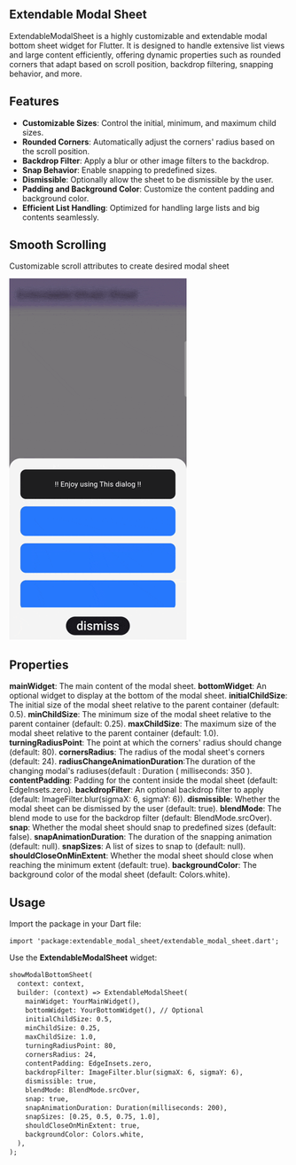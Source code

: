 ## Extendable Modal Sheet
ExtendableModalSheet is a highly customizable and extendable modal bottom sheet widget for Flutter. It is designed to handle extensive list views and large content efficiently, offering dynamic properties such as rounded corners that adapt based on scroll position, backdrop filtering, snapping behavior, and more.

## Features

- **Customizable Sizes**: Control the initial, minimum, and maximum child sizes.
- **Rounded Corners**: Automatically adjust the corners' radius based on the scroll position.
- **Backdrop Filter**: Apply a blur or other image filters to the backdrop.
- **Snap Behavior**: Enable snapping to predefined sizes.
- **Dismissible**: Optionally allow the sheet to be dismissible by the user.
- **Padding and Background Color**: Customize the content padding and background color.
- **Efficient List Handling**: Optimized for handling large lists and big contents seamlessly.

## Smooth Scrolling

Customizable scroll attributes to create desired modal sheet

![Experience smooth scrolling with ExtendableModalSheet](https://raw.githubusercontent.com/MohsenNiazmand/extendable_modal_sheet/main/doc/extendable_modal_sheet.gif)

## Properties

**mainWidget**: The main content of the modal sheet.
**bottomWidget**: An optional widget to display at the bottom of the modal sheet.
**initialChildSize**: The initial size of the modal sheet relative to the parent container (default: 0.5).
**minChildSize**: The minimum size of the modal sheet relative to the parent container (default: 0.25).
**maxChildSize**: The maximum size of the modal sheet relative to the parent container (default: 1.0).
**turningRadiusPoint**: The point at which the corners' radius should change (default: 80).
**cornersRadius**: The radius of the modal sheet's corners (default: 24).
**radiusChangeAnimationDuration**:The duration of the changing modal's radiuses(default : Duration ( milliseconds: 350 ).
**contentPadding**: Padding for the content inside the modal sheet (default: EdgeInsets.zero).
**backdropFilter**: An optional backdrop filter to apply (default: ImageFilter.blur(sigmaX: 6, sigmaY: 6)).
**dismissible**: Whether the modal sheet can be dismissed by the user (default: true).
**blendMode**: The blend mode to use for the backdrop filter (default: BlendMode.srcOver).
**snap**: Whether the modal sheet should snap to predefined sizes (default: false).
**snapAnimationDuration**: The duration of the snapping animation (default: null).
**snapSizes**: A list of sizes to snap to (default: null).
**shouldCloseOnMinExtent**: Whether the modal sheet should close when reaching the minimum extent (default: true).
**backgroundColor**: The background color of the modal sheet (default: Colors.white).


## Usage
Import the package in your Dart file:
```
import 'package:extendable_modal_sheet/extendable_modal_sheet.dart';
```
Use the **ExtendableModalSheet** widget:



```
showModalBottomSheet(
  context: context,
  builder: (context) => ExtendableModalSheet(
    mainWidget: YourMainWidget(),
    bottomWidget: YourBottomWidget(), // Optional
    initialChildSize: 0.5,
    minChildSize: 0.25,
    maxChildSize: 1.0,
    turningRadiusPoint: 80,
    cornersRadius: 24,
    contentPadding: EdgeInsets.zero,
    backdropFilter: ImageFilter.blur(sigmaX: 6, sigmaY: 6),
    dismissible: true,
    blendMode: BlendMode.srcOver,
    snap: true,
    snapAnimationDuration: Duration(milliseconds: 200),
    snapSizes: [0.25, 0.5, 0.75, 1.0],
    shouldCloseOnMinExtent: true,
    backgroundColor: Colors.white,
  ),
);
```
